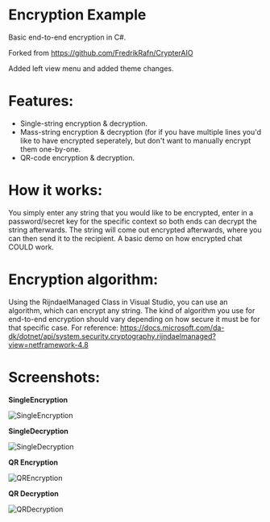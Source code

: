 # Encryption Example
Basic end-to-end encryption in C#.

Forked from https://github.com/FredrikRafn/CrypterAIO

Added left view menu and added theme changes.

# Features:
 * Single-string encryption & decryption.
 * Mass-string encryption & decryption (for if you have multiple lines you'd like to have encrypted seperately, but don't want to manually encrypt them one-by-one.
 * QR-code encryption & decryption.

# How it works:
You simply enter any string that you would like to be encrypted, enter in a password/secret key for the specific context so both ends can decrypt the string afterwards.
The string will come out encrypted afterwards, where you can then send it to the recipient.
A basic demo on how encrypted chat COULD work.

# Encryption algorithm:
Using the RijndaelManaged Class in Visual Studio, you can use an algorithm, which can encrypt any string.
The kind of algorithm you use for end-to-end encryption should vary depending on how secure it must be for that specific case.
For reference: https://docs.microsoft.com/da-dk/dotnet/api/system.security.cryptography.rijndaelmanaged?view=netframework-4.8

# Screenshots:
**SingleEncryption**

![SingleEncryption](https://i.imgur.com/uwVHpls.png)

**SingleDecryption**

![SingleDecryption](https://i.imgur.com/OXuqRro.png)

**QR Encryption**

![QREncryption](https://i.imgur.com/1WoEfae.png)

**QR Decryption**

![QRDecryption](https://i.imgur.com/2VOmXJR.png)
